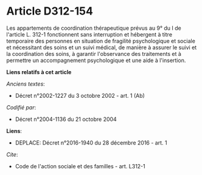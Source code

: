 # Article D312-154

Les appartements de coordination thérapeutique prévus au 9° du I de l'article L. 312-1 fonctionnent sans interruption et
hébergent à titre temporaire des personnes en situation de fragilité psychologique et sociale et nécessitant des soins et un
suivi médical, de manière à assurer le suivi et la coordination des soins, à garantir l'observance des traitements et à
permettre un accompagnement psychologique et une aide à l'insertion.

**Liens relatifs à cet article**

_Anciens textes_:

  - Décret n°2002-1227 du 3 octobre 2002 - art. 1 (Ab)

_Codifié par_:

  - Décret n°2004-1136 du 21 octobre 2004

**Liens**:

  - DEPLACE: Décret n°2016-1940 du 28 décembre 2016 - art. 1

_Cite_:

  - Code de l'action sociale et des familles - art. L312-1
